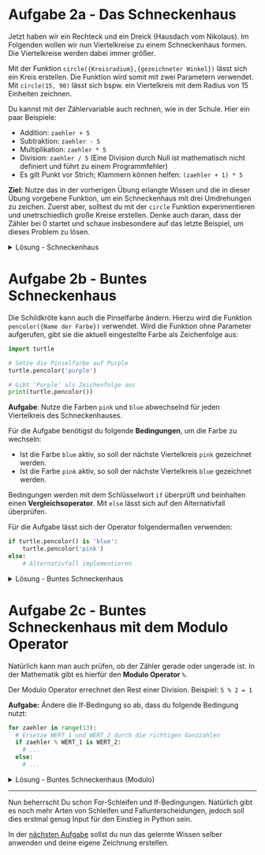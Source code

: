 # Aufgabe 2a - Das Schneckenhaus

Jetzt haben wir ein Rechteck und ein Dreick (Hausdach vom Nikolaus).
Im Folgenden wollen wir nun Viertelkreise zu einem Schneckenhaus formen.
Die Viertelkreise werden dabei immer größer.

Mit der Funktion `circle({Kreisradium},{gezeichneter Winkel})` lässt sich ein Kreis erstellen.
Die Funktion wird somit mit zwei Parametern verwendet.
Mit `circle(15, 90)` lässt sich bspw. ein Viertelkreis mit dem Radius von 15 Einheiten zeichnen.

Du kannst mit der Zählervariable auch rechnen, wie in der Schule. Hier ein paar Beispiele:

- Addition: `zaehler + 5`
- Subtraktion: `zaehler - 5`
- Multiplikation: `zaehler * 5`
- Division: `zaehler / 5` (Eine Division durch Null ist mathematisch nicht definiert und führt zu einem Programmfehler)
- Es gilt Punkt vor Strich; Klammern können helfen: `(zaehler + 1) * 5`

**Ziel:** Nutze das in der vorherigen Übung erlangte Wissen und die in dieser Übung vorgebene Funktion, um ein Schneckenhaus mit drei Umdrehungen zu zeichen.
Zuerst aber, solltest du mit der `circle` Funktion experimentieren und unetrschiedlich große Kreise erstellen.
Denke auch daran, dass der Zähler bei 0 startet und schaue insbesondere auf das letzte Beispiel, um dieses Problem zu lösen.

<details>
<summary>Lösung - Schneckenhaus</summary>

```python
import turtle

for zaehler in range(13):
  turtle.circle((zaehler + 1) * 15, 90)
```

</details>

# Aufgabe 2b - Buntes Schneckenhaus

Die Schildkröte kann auch die Pinselfarbe ändern. 
Hierzu wird die Funktion `pencolor({Name der Farbe})` verwendet.
Wird die Funktion ohne Parameter aufgerufen, gibt sie die aktuell eingestellte Farbe als Zeichenfolge aus:

```python
import turtle

# Setze die Pinselfarbe auf Purple
turtle.pencolor('purple')

# Gibt 'Purple' als Zeichenfolge aus
print(turtle.pencolor())
```

**Aufgabe**: Nutze die Farben `pink` und `blue` abwechselnd für jeden Viertelkreis des Schneckenhauses.

Für die Aufgabe benötigst du folgende **Bedingungen**, um die Farbe zu wechseln:

- Ist die Farbe `blue` aktiv, so soll der nächste Viertelkreis `pink` gezeichnet werden.
- Ist die Farbe `pink` aktiv, so soll der nächste Viertelkreis `blue` gezeichnet werden.

Bedingungen werden mit dem Schlüsselwort `if` überprüft und beinhalten einen **Vergleichsoperator**.
Mit `else` lässt sich auf den Alternativfall überprüfen.

Für die Aufgabe lässt sich der Operator folgendermaßen verwenden:

```python
if turtle.pencolor() is 'blue':
    turtle.pencolor('pink')
else:
    # Alternativfall implementieren
```

<details>
<summary>Lösung - Buntes Schneckenhaus</summary>

```python
import turtle

turtle.pencolor('pink')

for zaehler in range(13):
  if turtle.pencolor() is 'pink':
    turtle.color('blue')
  else:
    turtle.color('pink')
  
  turtle.circle((zaehler + 1) * 15, 90)
```

</details>

# Aufgabe 2c - Buntes Schneckenhaus mit dem Modulo Operator

Natürlich kann man auch prüfen, ob der Zähler gerade oder ungerade ist.
In der Mathematik gibt es hierfür den **Modulo Operator** `%`.

Der Modulo Operator errechnet den Rest einer Division.
Beispiel: `5 % 2 = 1`

**Aufgabe:** Ändere die If-Bedingung so ab, dass du folgende Bedingung nutzt:

```python
for zaehler in range(13):
  # Ersetze WERT_1 und WERT_2 durch die richtigen Ganzzahlen
  if zaehler % WERT_1 is WERT_2:
    # ...
  else:
    # ...
```

<details>
<summary>Lösung - Buntes Schneckenhaus (Modulo)</summary>

```python
import turtle

turtle.pencolor('pink')

for zaehler in range(13):
  if zaehler % 2 is 0:
    turtle.color('blue')
  else:
    turtle.color('pink')
  
  turtle.circle((zaehler + 1) * 15, 90)
```

</details>

---

Nun beherrscht Du schon For-Schleifen und If-Bedingungen.
Natürlich gibt es noch mehr Arten von Schleifen und Fallunterscheidungen,
jedoch soll dies erstmal genug Input für den Einstieg in Python sein.

In der [nächsten Aufgabe](A3_Kreatievuebung.md) sollst du nun das gelernte Wissen selber anwenden und deine eigene Zeichnung erstellen.